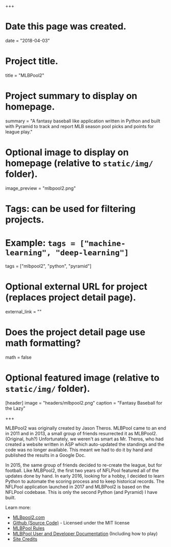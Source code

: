 +++
# Date this page was created.
date = "2018-04-03"

# Project title.
title = "MLBPool2"

# Project summary to display on homepage.
summary = "A fantasy baseball like application written in Python and built with Pyramid to track and report MLB season pool picks and points for league play."

# Optional image to display on homepage (relative to `static/img/` folder).
image_preview = "mlbpool2.png"

# Tags: can be used for filtering projects.
# Example: `tags = ["machine-learning", "deep-learning"]`
tags = ["mlbpool2", "python", "pyramid"]

# Optional external URL for project (replaces project detail page).
external_link = ""

# Does the project detail page use math formatting?
math = false

# Optional featured image (relative to `static/img/` folder).
[header]
image = "headers/mlbpool2.png"
caption = "Fantasy Baseball for the Lazy"

+++

MLBPool2 was originally created by Jason Theros. MLBPool came to an end in 2011 and in 2013, a small group of friends 
resurrected it as MLBPool2. (Original, huh?) Unfortunately, we weren't as smart as Mr. Theros, who had created a 
website written in ASP which auto-updated the standings and the code was no longer available. This meant we had to 
do it by hand and published the results in a Google Doc.

In 2015, the same group of friends decided to re-create the league, but for football. Like MLBPool2, the first 
two years of NFLPool featured all of the updates done by hand. In early 2016, looking for a hobby, I decided to 
learn Python to automate the scoring process and to keep historical records. The NFLPool application 
launched in 2017 and MLBPool2 is based on the NFLPool codebase. This is only the second Python (and Pyramid) I have 
built.

Learn more:

* [MLBpool2.com](https://mlbpool2.com)
* [Github (Source Code)](https://github.com/prcutler/mlbpool2) - Licensed under the MIT license
* [MLBPool Rules](https://mlbpool.xyz/home/rules)
* [MLBPool User and Developer Documentation](http://mlbpool2.readthedocs.io/en/latest/) (Including how to play)
* [Site Credits](https://mlbpool.xyz/home/credits)